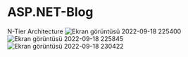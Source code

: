 # ASP.NET-Blog
N-Tier Architecture
![Ekran görüntüsü 2022-09-18 225400](https://user-images.githubusercontent.com/55848455/190926096-e94c2768-5c82-4c62-a018-30d9934d8ded.png)
![Ekran görüntüsü 2022-09-18 225845](https://user-images.githubusercontent.com/55848455/190926101-de91ff5a-d96e-4aae-92c0-24ec27fed860.png)
![Ekran görüntüsü 2022-09-18 230422](https://user-images.githubusercontent.com/55848455/190926235-f7e85b51-35f6-43cd-91e8-7f0edadf43cb.png)
